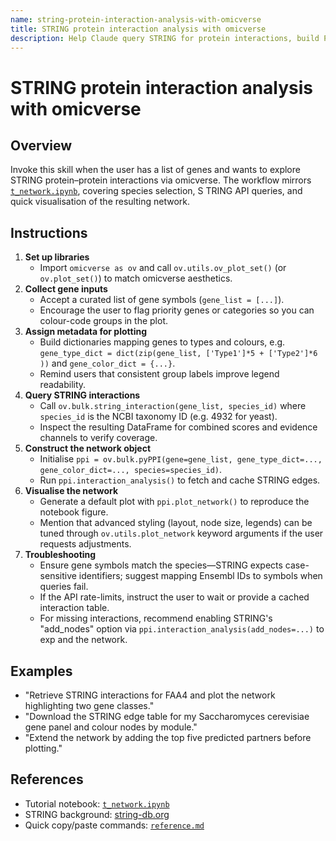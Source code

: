 ```yaml
---
name: string-protein-interaction-analysis-with-omicverse
title: STRING protein interaction analysis with omicverse
description: Help Claude query STRING for protein interactions, build PPI graphs with pyPPI, and render styled network figures for bulk gene lists.
---
```


# STRING protein interaction analysis with omicverse

## Overview
Invoke this skill when the user has a list of genes and wants to explore STRING protein–protein interactions via omicverse. The
 workflow mirrors [`t_network.ipynb`](../../omicverse_guide/docs/Tutorials-bulk/t_network.ipynb), covering species selection, S
TRING API queries, and quick visualisation of the resulting network.

## Instructions
1. **Set up libraries**
   - Import `omicverse as ov` and call `ov.utils.ov_plot_set()` (or `ov.plot_set()`) to match omicverse aesthetics.
2. **Collect gene inputs**
   - Accept a curated list of gene symbols (`gene_list = [...]`).
   - Encourage the user to flag priority genes or categories so you can colour-code groups in the plot.
3. **Assign metadata for plotting**
   - Build dictionaries mapping genes to types and colours, e.g. `gene_type_dict = dict(zip(gene_list, ['Type1']*5 + ['Type2']*6
))` and `gene_color_dict = {...}`.
   - Remind users that consistent group labels improve legend readability.
4. **Query STRING interactions**
   - Call `ov.bulk.string_interaction(gene_list, species_id)` where `species_id` is the NCBI taxonomy ID (e.g. 4932 for yeast).
   - Inspect the resulting DataFrame for combined scores and evidence channels to verify coverage.
5. **Construct the network object**
   - Initialise `ppi = ov.bulk.pyPPI(gene=gene_list, gene_type_dict=..., gene_color_dict=..., species=species_id)`.
   - Run `ppi.interaction_analysis()` to fetch and cache STRING edges.
6. **Visualise the network**
   - Generate a default plot with `ppi.plot_network()` to reproduce the notebook figure.
   - Mention that advanced styling (layout, node size, legends) can be tuned through `ov.utils.plot_network` keyword arguments if
 the user requests adjustments.
7. **Troubleshooting**
   - Ensure gene symbols match the species—STRING expects case-sensitive identifiers; suggest mapping Ensembl IDs to symbols when
 queries fail.
   - If the API rate-limits, instruct the user to wait or provide a cached interaction table.
   - For missing interactions, recommend enabling STRING's "add_nodes" option via `ppi.interaction_analysis(add_nodes=...)` to exp
and the network.

## Examples
- "Retrieve STRING interactions for FAA4 and plot the network highlighting two gene classes."
- "Download the STRING edge table for my Saccharomyces cerevisiae gene panel and colour nodes by module."
- "Extend the network by adding the top five predicted partners before plotting."

## References
- Tutorial notebook: [`t_network.ipynb`](../../omicverse_guide/docs/Tutorials-bulk/t_network.ipynb)
- STRING background: [string-db.org](https://string-db.org/)
- Quick copy/paste commands: [`reference.md`](reference.md)
